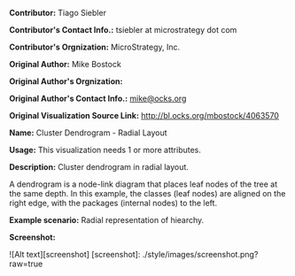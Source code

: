 **Contributor:** Tiago Siebler

**Contributor's Contact Info.:** tsiebler at microstrategy dot com

**Contributor's Orgnization:** MicroStrategy, Inc.

**Original Author:** Mike Bostock

**Original Author's Orgnization:** 

**Original Author's Contact Info.:** mike@ocks.org

**Original Visualization Source Link:** http://bl.ocks.org/mbostock/4063570

**Name:** Cluster Dendrogram - Radial Layout

**Usage:** This visualization needs 1 or more attributes.

**Description:** Cluster dendrogram in radial layout. 

A dendrogram is a node-link diagram that places leaf nodes of the tree at the same depth. In this example, the classes (leaf nodes) are aligned on the right edge, with the packages (internal nodes) to the left.

**Example scenario:** Radial representation of hiearchy.

**Screenshot:**

![Alt text][screenshot]
[screenshot]: ./style/images/screenshot.png?raw=true
